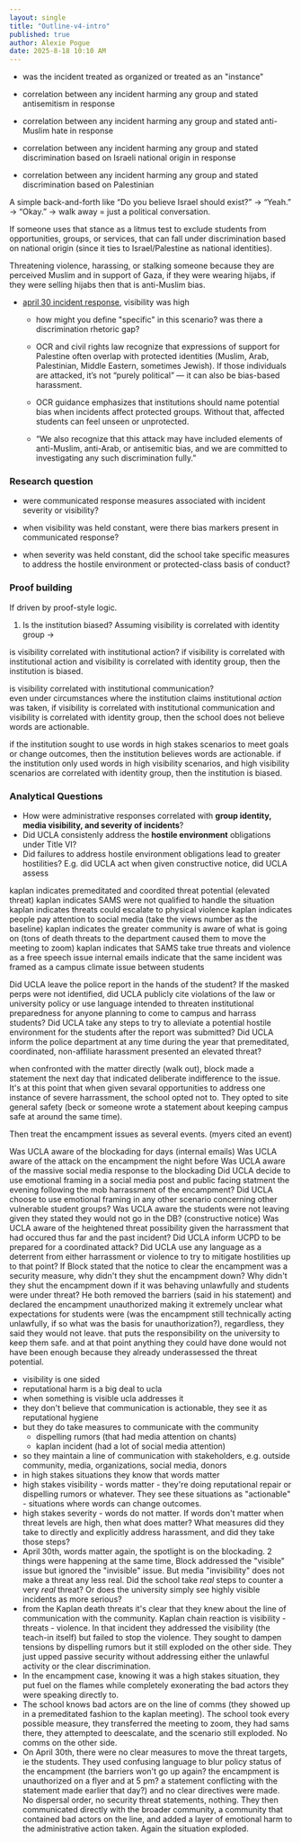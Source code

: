 ```yaml
---
layout: single
title: "Outline-v4-intro"
published: true
author: Alexie Pogue
date: 2025-8-18 10:10 AM 
---
```


- was the incident treated as organized or treated as an "instance"

- correlation between any incident harming any group and stated antisemitism in response

- correlation between any incident harming any group and stated anti-Muslim hate in response

- correlation between any incident harming any group and stated discrimination based on Israeli national origin in response

- correlation between any incident harming any group and stated discrimination based on Palestinian 


A simple back-and-forth like “Do you believe Israel should exist?” → “Yeah.” → “Okay.” → walk away = just a political conversation.

If someone uses that stance as a litmus test to exclude students from opportunities, groups, or services, that can fall under discrimination based on national origin (since it ties to Israel/Palestine as national identities).

Threatening violence, harassing, or stalking someone because they are perceived Muslim and in support of Gaza, if they were wearing hijabs, if they were selling hijabs then that is anti-Muslim bias. 

- [april 30 incident response](https://newsroom.ucla.edu/condemning-violence-in-our-community), visibility was high

    - how might you define "specific" in this scenario? was there a discrimination rhetoric gap?

    - OCR and civil rights law recognize that expressions of support for Palestine often overlap with protected identities (Muslim, Arab, Palestinian, Middle Eastern, sometimes Jewish). If those individuals are attacked, it’s not “purely political” — it can also be bias-based harassment.

    - OCR guidance emphasizes that institutions should name potential bias when incidents affect protected groups. Without that, affected students can feel unseen or unprotected.

    - “We also recognize that this attack may have included elements of anti-Muslim, anti-Arab, or antisemitic bias, and we are committed to investigating any such discrimination fully.”

### Research question

- were communicated response measures associated with incident severity or visibility?

- when visibility was held constant, were there bias markers present in communicated response?

- when severity was held constant, did the school take specific measures to address the hostile environment or protected-class basis of conduct?

### Proof building 

If driven by proof-style logic. 

1. Is the institution biased? Assuming visibility is correlated with identity group -> 

is visibility correlated with institutional action? 
if visibility is correlated with institutional action and visibility is correlated with identity group, 
then the institution is biased. 

is visibility correlated with institutional communication?  
even under circumstances where the institution claims institutional *action* was taken, 
if visibility is correlated with institutional communication and visibility is correlated with identity group, 
then the school does not believe words are actionable. 

if the institution sought to use words in high stakes scenarios to meet goals or change outcomes, 
then the institution believes words are actionable. 
if the institution only used words in high visibility scenarios, and high visibility scenarios are correlated with identity group, then the institution is biased.


### Analytical Questions

- How were administrative responses correlated with **group identity, media visibility, and severity of incidents**?  
- Did UCLA consistenly address the **hostile environment** obligations under Title VI?
- Did failures to address hostile environment obligations lead to greater hostilities? E.g. did UCLA act when given constructive notice, did UCLA assess 

kaplan indicates premeditated and coordited threat potential (elevated threat)
kaplan indicates SAMS were not qualified to handle the situation
kaplan indicates threats could escalate to physical violence
kaplan indicates people pay attention to social media (take the views number as the baseline)
kaplan indicates the greater community is aware of what is going on (tons of death threats to the department caused them to move the meeting to zoom)
kaplan indicates that SAMS take true threats and violence as a free speech issue
internal emails indicate that the same incident was framed as a campus climate issue between students

Did UCLA leave the police report in the hands of the student?
If the masked perps were not identified, did UCLA publicly cite violations of the law or university policy or use language intended to threaten institutional preparedness for anyone planning to come to campus and harrass students? 
Did UCLA take any steps to try to alleviate a potential hostile environment for the students after the report was submitted?
Did UCLA inform the police department at any time during the year that premeditated, coordinated, non-affiliate harassment presented an elevated threat?

when confronted with the matter directly (walk out), block made a statement the next day that indicated deliberate indifference to the issue. It's at this point that when given sevaral opportunities to address one instance of severe harrassment, the school opted not to. They opted to site general safety (beck or someone wrote a statement about keeping campus safe at around the same time). 

Then treat the encampment issues as several events. (myers cited an event)

Was UCLA aware of the blockading for days (internal emails)
Was UCLA aware of the attack on the encampment the night before
Was UCLA aware of the massive social media response to the blockading
Did UCLA decide to use emotional framing in a social media post and public facing statment the evening following the mob harrassment of the encampment?
Did UCLA choose to use emotional framing in any other scenario concerning other vulnerable student groups?
Was UCLA aware the students were not leaving given they stated they would not go in the DB? (constructive notice)
Was UCLA aware of the heightened threat possibility given the harrassment that had occured thus far and the past incident?
Did UCLA inform UCPD to be prepared for a coordinated attack?
Did UCLA use any language as a deterrent from either harrassment or violence to try to mitigate hostilities up to that point?
If Block stated that the notice to clear the encampment was a security measure, why didn't they shut the encampment down?
Why didn't they shut the encampment down if it was behaving unlawfully and students were under threat?
He both removed the barriers (said in his statement) and declared the encampment unauthorized making it extremely unclear what expectations for students were (was the encampment still technically acting unlawfully, if so what was the basis for unauthorization?), regardless, they said they would not leave. that puts the responsibility on the university to keep them safe. and at that point anything they could have done would not have been enough because they already underassessed the threat potential. 


- visibility is one sided
- reputational harm is a big deal to ucla
- when something is visible ucla addresses it
- they don't believe that communication is actionable, they see it as reputational hygiene 
- but they do take measures to communicate with the community
	- dispelling rumors (that had media attention on chants)
	- kaplan incident (had a lot of social media attention)
- so they maintain a line of communication with stakeholders, e.g. outside community, media, organizations, social media, donors
- in high stakes situations they know that words matter
- high stakes visibility - words matter - they're doing reputational repair or dispelling rumors or whatever. They see these situations as "actionable" - situations where words can change outcomes. 
- high stakes severity - words do not matter. If words don't matter when threat levels are high, then what does matter? What measures did they take to directly and explicitly address harassment, and did they take those steps? 
- April 30th, words matter again, the spotlight is on the blockading. 2 things were happening at the same time, Block addressed the "visible" issue but ignored the "invisible" issue. But media "invisibility" does not make a threat any less real. Did the school take *real* steps to counter a very *real* threat? Or does the university simply see highly visible incidents as more serious? 
- from the Kaplan death threats it's clear that they knew about the line of communication with the community. Kaplan chain reaction is visibility - threats - violence. In that incident they addressed the visibility (the teach-in itself) but failed to stop the violence. They sought to dampen tensions by dispelling rumors but it still exploded on the other side. They just upped passive security without addressing either the unlawful activity or the clear discrimination. 
- In the encampment case, knowing it was a high stakes situation, they put fuel on the flames while completely exonerating the bad actors they were speaking directly to. 
- The school knows bad actors are on the line of comms (they showed up in a premeditated fashion to the kaplan meeting). The school took every possible measure, they transferred the meeting to zoom, they had sams there, they attempted to deescalate, and the scenario still exploded. No comms on the other side.
- On April 30th, there were no clear measures to move the threat targets, ie the students. They used confusing language to blur policy status of the encampment (the barriers won't go up again? the encampment is unauthorized on a flyer and at 5 pm? a statement conflicting with the statement made earlier that day?) and no clear directives were made. No dispersal order, no security threat statements, nothing. They then communicated directly with the broader community, a community that contained bad actors on the line, and added a layer of emotional harm to the administrative action taken. Again the situation exploded. 

